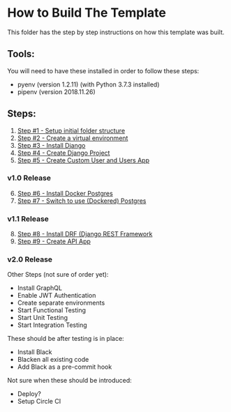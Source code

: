 # How to Build The Template

This folder has the step by step instructions on how this template was built.

## Tools:
You will need to have these installed in order to follow these steps:
* pyenv  (version 1.2.11) (with Python 3.7.3 installed)
* pipenv (version 2018.11.26)

## Steps:
1. [Step #1 - Setup initial folder structure](./step01_setup_initial_folder_structure.md)
2. [Step #2 - Create a virtual environment](./step02_create_virtual_environment.md)
3. [Step #3 - Install Django](./step03_install_django2.md)
4. [Step #4 - Create Django Project](./step04_create_django_project.md)
5. [Step #5 - Create Custom User and Users App](TBD)
### v1.0 Release
6. [Step #6 - Install Docker Postgres](TBD)
7. [Step #7 - Switch to use (Dockered) Postgres](TBD)
### v1.1 Release
8. [Step #8 - Install DRF (Django REST Framework](TBD)
9. [Step #9 - Create API App](TBD)
### v2.0 Release


Other Steps (not sure of order yet):
* Install GraphQL
* Enable JWT Authentication
* Create separate environments
* Start Functional Testing
* Start Unit Testing
* Start Integration Testing

These should be after testing is in place:
* Install Black
* Blacken all existing code
* Add Black as a pre-commit hook

Not sure when these should be introduced:
* Deploy?
* Setup Circle CI


